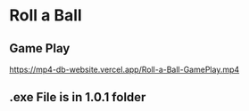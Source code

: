 # Roll a Ball

## Game Play

https://mp4-db-website.vercel.app/Roll-a-Ball-GamePlay.mp4

## .exe File is in 1.0.1 folder
